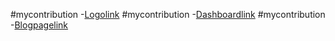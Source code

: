 #mycontribution
-[Logolink](https://github.com/zuri-training/My-Debtors-Project-Team33/issues/21#issue-1332077140)
#mycontribution
-[Dashboardlink](https://github.com/zuri-training/My-Debtors-Project-Team33/issues/23#issue-1332176222)
#mycontribution
-[Blogpagelink](https://github.com/zuri-training/My-Debtors-Project-Team33/issues/28#issue-1332243937)
